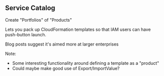 ## Service Catalog

Create "Portfolios" of "Products"

Lets you pack up CloudFormation templates so that IAM users can have push-button launch.

Blog posts suggest it's aimed more at larger enterprises

Note:
- Some interesting functionality around defining a template as a "product"
- Could maybe make good use of Export/ImportValue?
